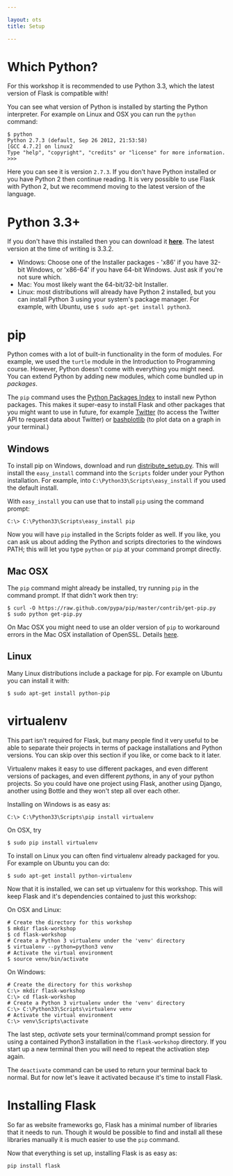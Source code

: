 ```yaml
---

layout: ots
title: Setup

---
```


# Which Python?

For this workshop it is recommended to use Python 3.3, which the latest version of Flask is compatible with!

You can see what version of Python is installed by starting the Python interpreter. For example on Linux and OSX you can run the `python` command:

    $ python
    Python 2.7.3 (default, Sep 26 2012, 21:53:58) 
    [GCC 4.7.2] on linux2
    Type "help", "copyright", "credits" or "license" for more information.
    >>> 

Here you can see it is version `2.7.3`. If you don't have Python installed or you have Python 2 then continue reading. It is very possible to use Flask with Python 2, but we recommend moving to the latest version of the language.

# Python 3.3+

If you don't have this installed then you can download it [**here**](http://python.org/download/). The latest version at the time of writing is 3.3.2.

* Windows: Choose one of the Installer packages - 'x86' if you have 32-bit Windows, or 'x86-64' if you have 64-bit Windows. Just ask if you're not sure which.
* Mac: You most likely want the 64-bit/32-bit Installer.
* Linux: most distributions will already have Python 2 installed, but you can install Python 3 using your system's package manager. For example, with Ubuntu, use `$ sudo apt-get install python3`.

# pip

Python comes with a lot of built-in functionality in the form of modules. For example, we used the `turtle` module in the Introduction to Programming course. However, Python doesn't come with everything you might need. You can extend Python by adding new modules, which come bundled up in *packages*.

The `pip` command uses the [Python Packages Index](https://pypi.python.org/pypi) to install new Python packages. This makes it super-easy to install Flask and other packages that you might want to use in future, for example [Twitter](https://pypi.python.org/pypi/twitter/1.9.1) (to access the Twitter API to request data about Twitter) or [bashplotlib](https://pypi.python.org/pypi/bashplotlib/0.4.4) (to plot data on a graph in your terminal.)

## Windows

To install pip on Windows, download and run [distribute_setup.py](http://python-distribute.org/distribute_setup.py). This will install the `easy_install` command into the `Scripts` folder under your Python installation. For example, into `C:\Python33\Scripts\easy_install` if you used the default install.

With `easy_install` you can use that to install `pip` using the command prompt:

    C:\> C:\Python33\Scripts\easy_install pip

Now you will have `pip` installed in the Scripts folder as well. If you like, you can ask us about adding the Python and scripts directories to the windows PATH; this will let you type `python` or `pip` at your command prompt directly.

## Mac OSX

The `pip` command might already be installed, try running `pip` in the command prompt. If that didn't work then try:

    $ curl -O https://raw.github.com/pypa/pip/master/contrib/get-pip.py
    $ sudo python get-pip.py

On Mac OSX you might need to use an older version of `pip` to workaround errors in the Mac OSX installation of OpenSSL. Details [here](https://github.com/pypa/pip/issues/829).

## Linux

Many Linux distributions include a package for pip. For example on Ubuntu you can install it with:

    $ sudo apt-get install python-pip

# virtualenv

This part isn't required for Flask, but many people find it very useful to be able to separate their projects in terms of package installations and Python versions. You can skip over this section if you like, or come back to it later.

Virtualenv makes it easy to use different packages, and even different versions of packages, and even different *pythons*, in any of your python projects. So you could have one project using Flask, another using Django, another using Bottle and they won't step all over each other.

Installing on Windows is as easy as:

    C:\> C:\Python33\Scripts\pip install virtualenv

On OSX, try

    $ sudo pip install virtualenv

To install on Linux you can often find virtualenv already packaged for you. For example on Ubuntu you can do:

    $ sudo apt-get install python-virtualenv

Now that it is installed, we can set up virtualenv for this workshop. This will keep Flask and it's dependencies contained to just this workshop:

On OSX and Linux:

    # Create the directory for this workshop
    $ mkdir flask-workshop
    $ cd flask-workshop
    # Create a Python 3 virtualenv under the 'venv' directory
    $ virtualenv --python=python3 venv
    # Activate the virtual environment
    $ source venv/bin/activate

On Windows:

    # Create the directory for this workshop
    C:\> mkdir flask-workshop
    C:\> cd flask-workshop
    # Create a Python 3 virtualenv under the 'venv' directory
    C:\> C:\Python33\Scripts\virtualenv venv
    # Activate the virtual environment
    C:\> venv\Scripts\activate

The last step, *activate* sets your terminal/command prompt session for using a contained Python3 installation in the `flask-workshop` directory. If you start up a new terminal then you will need to repeat the activation step again.

The `deactivate` command can be used to return your terminal back to normal. But for now let's leave it activated because it's time to install Flask.

# Installing Flask

So far as website frameworks go, Flask has a minimal number of libraries that it needs to run. Though it would be possible to find and install all these libraries manually it is much easier to use the `pip` command.

Now that everything is set up, installing Flask is as easy as:

    pip install flask
